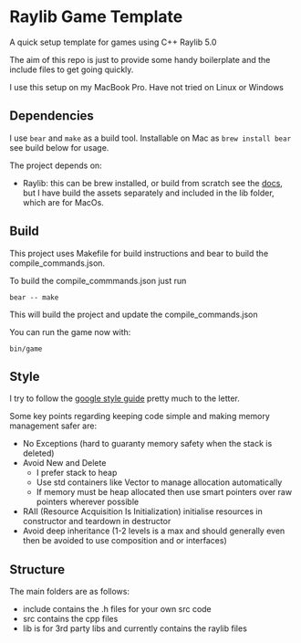 # Raylib Game Template

A quick setup template for games using C++ Raylib 5.0

The aim of this repo is just to provide some handy boilerplate and the include files to get going quickly.

I use this setup on my MacBook Pro. Have not tried on Linux or Windows

## Dependencies

I use `bear` and `make` as a build tool. Installable on Mac as `brew install bear` see build below for usage.

The project depends on:

- Raylib: this can be brew installed, or build from scratch see the [docs](https://www.raylib.com/), but I have build the assets separately and included in the lib folder, which are for MacOs.

## Build

This project uses Makefile for build instructions and bear to build the compile_commands.json.

To build the compile_commmands.json just run

    bear -- make

This will build the project and update the compile_commands.json

You can run the game now with:

    bin/game

## Style

I try to follow the [google style guide](https://google.github.io/styleguide/cppguide.html) pretty much to the letter.

Some key points regarding keeping code simple and making memory management safer are:

- No Exceptions (hard to guaranty memory safety when the stack is deleted)
- Avoid New and Delete
  - I prefer stack to heap
  - Use std containers like Vector to manage allocation automatically
  - If memory must be heap allocated then use smart pointers over raw pointers wherever possible
- RAII (Resource Acquisition Is Initialization) initialise resources in constructor and teardown in destructor
- Avoid deep inheritance (1-2 levels is a max and should generally even then be avoided to use composition and or interfaces)

## Structure

The main folders are as follows:

- include contains the .h files for your own src code
- src contains the cpp files
- lib is for 3rd party libs and currently contains the raylib files

